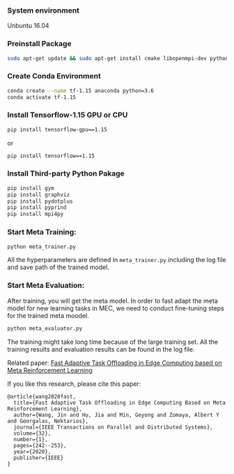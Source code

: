 ### System environment
Unbuntu 16.04

### Preinstall Package

```bash 
sudo apt-get update && sudo apt-get install cmake libopenmpi-dev python3-dev zlib1g-dev
```

### Create Conda Environment
```bash 
conda create --name tf-1.15 anaconda python=3.6
conda activate tf-1.15
```

### Install Tensorflow-1.15 GPU or CPU
```bash 
pip install tensorflow-gpu==1.15
```

or
```bash
pip install tensorflow==1.15
```

### Install Third-party Python Pakage
```bash
pip install gym
pip install graphviz
pip install pydotplus
pip install pyprind
pip install mpi4py
```
### Start Meta Training:
```bash
python meta_trainer.py
```
All the hyperparameters are defined in `meta_trainer.py` including the log file and save path of the trained model.

### Start Meta Evaluation:
After training, you will get the meta model. In order to fast adapt the meta model for new learning tasks in MEC, we need to conduct fine-tuning steps for the trained meta moodel.

```bash
python meta_evaluator.py
```

The training might take long time because of the large training set. All the training results and evaluation results can be found in the log file. 

Related paper: [Fast Adaptive Task Offloading in Edge Computing based on Meta Reinforcement Learning
](https://arxiv.org/abs/2008.02033)

If you like this research, please cite this paper:

```buildoutcfg
@article{wang2020fast,
  title={Fast Adaptive Task Offloading in Edge Computing Based on Meta Reinforcement Learning},
  author={Wang, Jin and Hu, Jia and Min, Geyong and Zomaya, Albert Y and Georgalas, Nektarios},
  journal={IEEE Transactions on Parallel and Distributed Systems},
  volume={32},
  number={1},
  pages={242--253},
  year={2020},
  publisher={IEEE}
}
```
